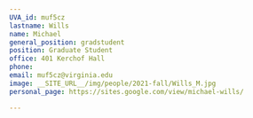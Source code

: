 ```yaml
---
UVA_id: muf5cz 
lastname: Wills
name: Michael
general_position: gradstudent
position: Graduate Student
office: 401 Kerchof Hall
phone: 
email: muf5cz@virginia.edu
image: __SITE_URL__/img/people/2021-fall/Wills_M.jpg 
personal_page: https://sites.google.com/view/michael-wills/

---
```

